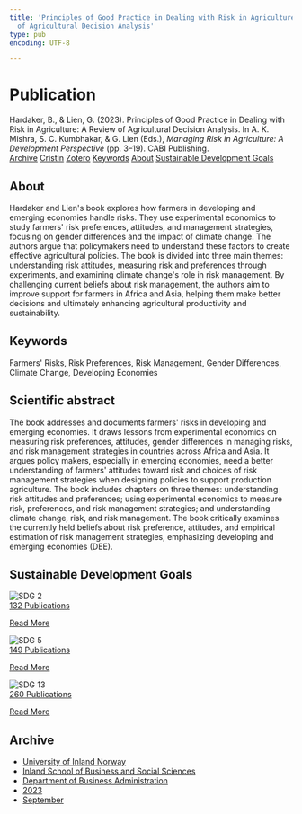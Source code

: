 ```yaml
---
title: 'Principles of Good Practice in Dealing with Risk in Agriculture: A Review
  of Agricultural Decision Analysis'
type: pub
encoding: UTF-8

---
```

<h1>Publication</h1>
<article id="csl-bib-container-V5YIGP4F" class="csl-bib-container">
  <div class="csl-bib-body"> <div class="csl-entry">Hardaker, B., &#38; Lien, G. (2023). Principles of Good Practice in Dealing with Risk in Agriculture: A Review of Agricultural Decision Analysis. In A. K. Mishra, S. C. Kumbhakar, &#38; G. Lien (Eds.), <i>Managing Risk in Agriculture: A Development Perspective</i> (pp. 3–19). CABI Publishing.</div> </div>
  <div class="csl-bib-buttons">
    <a href="#taxonomy-article-V5YIGP4F" alt="archive" class="csl-bib-button">Archive</a>
    <a href="https://app.cristin.no/results/show.jsf?id=2174933" alt="Cristin" class="csl-bib-button">Cristin</a>
    <a href="http://zotero.org/groups/5881554/items/V5YIGP4F" alt="Zotero" class="csl-bib-button">Zotero</a>
    <a href="#keywords-article-V5YIGP4F" alt="keywords" class="csl-bib-button">Keywords</a>
    <a href="#about-article-V5YIGP4F" alt="about_pub" class="csl-bib-button">About</a>
    <a href="#sdg-article-V5YIGP4F" alt="sdg" class="csl-bib-button">Sustainable Development Goals</a>
  </div>
  <div id="csl-bib-meta-container-V5YIGP4F"></div>
</article>
<div id="csl-bib-meta-V5YIGP4F" class="csl-bib-meta">
  <article id="about-article-V5YIGP4F" class="about_pub-article">
    <h1>About</h1>
    Hardaker and Lien's book explores how farmers in developing and emerging economies handle risks. They use experimental economics to study farmers' risk preferences, attitudes, and management strategies, focusing on gender differences and the impact of climate change. The authors argue that policymakers need to understand these factors to create effective agricultural policies. The book is divided into three main themes: understanding risk attitudes, measuring risk and preferences through experiments, and examining climate change's role in risk management. By challenging current beliefs about risk management, the authors aim to improve support for farmers in Africa and Asia, helping them make better decisions and ultimately enhancing agricultural productivity and sustainability.
  </article>
  <article id="keywords-article-V5YIGP4F" class="keywords-article">
    <h1>Keywords</h1>
    Farmers' Risks, Risk Preferences, Risk Management, Gender Differences, Climate Change, Developing Economies
  </article>
  <article id="abstract-article-V5YIGP4F" class="abstract-article">
    <h1>Scientific abstract</h1>
    The book addresses and documents farmers' risks in developing and emerging economies. It draws lessons from experimental economics on measuring risk preferences, attitudes, gender differences in managing risks, and risk management strategies in countries across Africa and Asia. It argues policy makers, especially in emerging economies, need a better understanding of farmers' attitudes toward risk and choices of risk management strategies when designing policies to support production agriculture. The book includes chapters on three themes: understanding risk attitudes and preferences; using experimental economics to measure risk, preferences, and risk management strategies; and understanding climate change, risk, and risk management. The book critically examines the currently held beliefs about risk preference, attitudes, and empirical estimation of risk management strategies, emphasizing developing and emerging economies (DEE).
  </article>
  <article id="sdg-article-V5YIGP4F" class="sdg-article">
    <h1>Sustainable Development Goals</h1>
    <div class="sdg-container"><div id="sdg2" class="sdg">
        <img src="{{< params subfolder >}}images/sdg/sdg02_en.png" class="image" alt="SDG 2">
        <div class="sdg-overlay">
          <a href="{{< params subfolder >}}en/archive/?sdg=2#archive" class="sdg-publication-count"><span>132</span> Publications</a>
          <p><a href="https://sdgs.un.org/goals/goal2" class="sdg-read-more">Read More</a></p>
        </div>
      </div> <div id="sdg5" class="sdg">
        <img src="{{< params subfolder >}}images/sdg/sdg05_en.png" class="image" alt="SDG 5">
        <div class="sdg-overlay">
          <a href="{{< params subfolder >}}en/archive/?sdg=5#archive" class="sdg-publication-count"><span>149</span> Publications</a>
          <p><a href="https://sdgs.un.org/goals/goal5" class="sdg-read-more">Read More</a></p>
        </div>
      </div> <div id="sdg13" class="sdg">
        <img src="{{< params subfolder >}}images/sdg/sdg13_en.png" class="image" alt="SDG 13">
        <div class="sdg-overlay">
          <a href="{{< params subfolder >}}en/archive/?sdg=13#archive" class="sdg-publication-count"><span>260</span> Publications</a>
          <p><a href="https://sdgs.un.org/goals/goal13" class="sdg-read-more">Read More</a></p>
        </div>
      </div></div>
  </article>
  <article id="taxonomy-article-V5YIGP4F" class="taxonomy-article">
    <h1>Archive</h1>
    <ul>
      <li><a href="{{< params subfolder >}}en/archive/?key=3DCRN523">University of Inland Norway</a></li>
      <li><a href="{{< params subfolder >}}en/archive/?key=DU8Q9LN9">Inland School of Business and Social Sciences</a></li>
      <li><a href="{{< params subfolder >}}en/archive/?key=3IQA89I8">Department of Business Administration</a></li>
      <li><a href="{{< params subfolder >}}en/archive/?key=RD9NIUZB">2023</a></li>
      <li><a href="{{< params subfolder >}}en/archive/?key=NG3HTDZT">September</a></li>
    </ul>
  </article>
</div>
